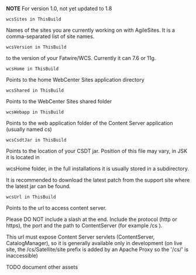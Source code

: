 

**NOTE** For version 1.0, not yet updated to 1.8

 `wcsSites in ThisBuild` 

Names of the  sites you are currently working on with AgileSites. It  is a comma-separated list of site names.

`wcsVersion in ThisBuild` 

to the version of your Fatwire/WCS. Currently it can 7.6 or 11g.

`wcsHome in ThisBuild`

Points to the home WebCenter Sites application directory

`wcsShared in ThisBuild`

Points to the WebCenter Sites  shared folder 

`wcsWebapp in ThisBuild`
 
Points to the web application folder of the Content Server  application (usually named cs)

`wcsCsdtJar in ThisBuild`

Points to the location of your CSDT jar. 
Position of this file may vary, in JSK it is located in 

wcsHome folder, in the full installations it is usually stored in a subdirectory.

It is recommended to download the latest patch from the support site where the latest jar can be found.

`wcsUrl in ThisBuild` 

Points to the url to access content server.

Please DO NOT include a slash at the end.
Include the protocol (http or https), the port and the  path to ContentServer (for example /cs ).

This url must  expose Content Server servlets (ContentServer, CatalogManager), so it is generally available only in development (on live site, the /cs/Satellite/site prefix is added by an Apache Proxy so the '/cs/' is inaccessible)


TODO document other assets

